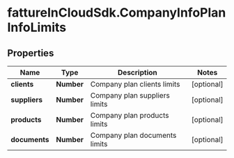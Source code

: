 # fattureInCloudSdk.CompanyInfoPlanInfoLimits

## Properties

Name | Type | Description | Notes
------------ | ------------- | ------------- | -------------
**clients** | **Number** | Company plan clients limits | [optional] 
**suppliers** | **Number** | Company plan suppliers limits | [optional] 
**products** | **Number** | Company plan products limits | [optional] 
**documents** | **Number** | Company plan documents limits | [optional] 


